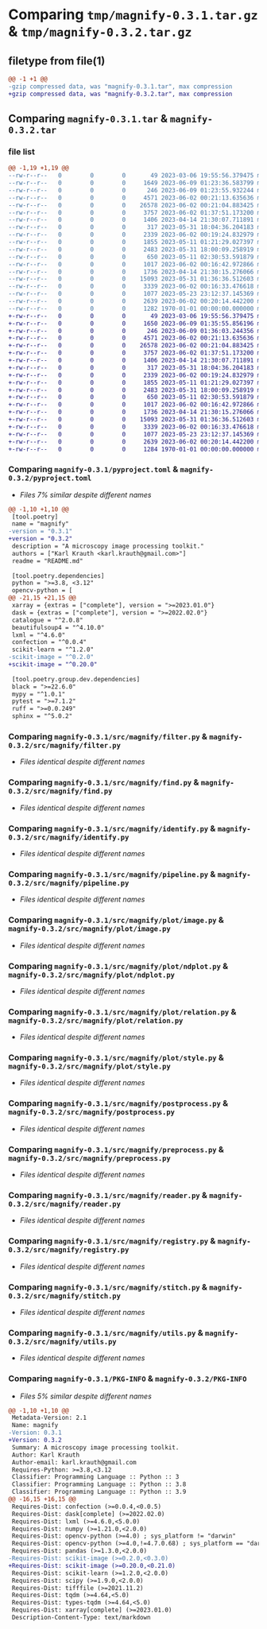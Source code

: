 # Comparing `tmp/magnify-0.3.1.tar.gz` & `tmp/magnify-0.3.2.tar.gz`

## filetype from file(1)

```diff
@@ -1 +1 @@
-gzip compressed data, was "magnify-0.3.1.tar", max compression
+gzip compressed data, was "magnify-0.3.2.tar", max compression
```

## Comparing `magnify-0.3.1.tar` & `magnify-0.3.2.tar`

### file list

```diff
@@ -1,19 +1,19 @@
--rw-r--r--   0        0        0       49 2023-03-06 19:55:56.379475 magnify-0.3.1/README.md
--rw-r--r--   0        0        0     1649 2023-06-09 01:23:36.583799 magnify-0.3.1/pyproject.toml
--rw-r--r--   0        0        0      246 2023-06-09 01:23:55.932244 magnify-0.3.1/src/magnify/__init__.py
--rw-r--r--   0        0        0     4571 2023-06-02 00:21:13.635636 magnify-0.3.1/src/magnify/filter.py
--rw-r--r--   0        0        0    26578 2023-06-02 00:21:04.883425 magnify-0.3.1/src/magnify/find.py
--rw-r--r--   0        0        0     3757 2023-06-02 01:37:51.173200 magnify-0.3.1/src/magnify/identify.py
--rw-r--r--   0        0        0     1406 2023-04-14 21:30:07.711891 magnify-0.3.1/src/magnify/pipeline.py
--rw-r--r--   0        0        0      317 2023-05-31 18:04:36.204183 magnify-0.3.1/src/magnify/plot/__init__.py
--rw-r--r--   0        0        0     2339 2023-06-02 00:19:24.832979 magnify-0.3.1/src/magnify/plot/image.py
--rw-r--r--   0        0        0     1855 2023-05-11 01:21:29.027397 magnify-0.3.1/src/magnify/plot/ndplot.py
--rw-r--r--   0        0        0     2483 2023-05-31 18:00:09.258919 magnify-0.3.1/src/magnify/plot/relation.py
--rw-r--r--   0        0        0      650 2023-05-11 02:30:53.591879 magnify-0.3.1/src/magnify/plot/style.py
--rw-r--r--   0        0        0     1017 2023-06-02 00:16:42.972866 magnify-0.3.1/src/magnify/postprocess.py
--rw-r--r--   0        0        0     1736 2023-04-14 21:30:15.276066 magnify-0.3.1/src/magnify/preprocess.py
--rw-r--r--   0        0        0    15093 2023-05-31 01:36:36.512603 magnify-0.3.1/src/magnify/reader.py
--rw-r--r--   0        0        0     3339 2023-06-02 00:16:33.476618 magnify-0.3.1/src/magnify/registry.py
--rw-r--r--   0        0        0     1077 2023-05-23 23:12:37.145369 magnify-0.3.1/src/magnify/stitch.py
--rw-r--r--   0        0        0     2639 2023-06-02 00:20:14.442200 magnify-0.3.1/src/magnify/utils.py
--rw-r--r--   0        0        0     1282 1970-01-01 00:00:00.000000 magnify-0.3.1/PKG-INFO
+-rw-r--r--   0        0        0       49 2023-03-06 19:55:56.379475 magnify-0.3.2/README.md
+-rw-r--r--   0        0        0     1650 2023-06-09 01:35:55.856196 magnify-0.3.2/pyproject.toml
+-rw-r--r--   0        0        0      246 2023-06-09 01:36:03.244356 magnify-0.3.2/src/magnify/__init__.py
+-rw-r--r--   0        0        0     4571 2023-06-02 00:21:13.635636 magnify-0.3.2/src/magnify/filter.py
+-rw-r--r--   0        0        0    26578 2023-06-02 00:21:04.883425 magnify-0.3.2/src/magnify/find.py
+-rw-r--r--   0        0        0     3757 2023-06-02 01:37:51.173200 magnify-0.3.2/src/magnify/identify.py
+-rw-r--r--   0        0        0     1406 2023-04-14 21:30:07.711891 magnify-0.3.2/src/magnify/pipeline.py
+-rw-r--r--   0        0        0      317 2023-05-31 18:04:36.204183 magnify-0.3.2/src/magnify/plot/__init__.py
+-rw-r--r--   0        0        0     2339 2023-06-02 00:19:24.832979 magnify-0.3.2/src/magnify/plot/image.py
+-rw-r--r--   0        0        0     1855 2023-05-11 01:21:29.027397 magnify-0.3.2/src/magnify/plot/ndplot.py
+-rw-r--r--   0        0        0     2483 2023-05-31 18:00:09.258919 magnify-0.3.2/src/magnify/plot/relation.py
+-rw-r--r--   0        0        0      650 2023-05-11 02:30:53.591879 magnify-0.3.2/src/magnify/plot/style.py
+-rw-r--r--   0        0        0     1017 2023-06-02 00:16:42.972866 magnify-0.3.2/src/magnify/postprocess.py
+-rw-r--r--   0        0        0     1736 2023-04-14 21:30:15.276066 magnify-0.3.2/src/magnify/preprocess.py
+-rw-r--r--   0        0        0    15093 2023-05-31 01:36:36.512603 magnify-0.3.2/src/magnify/reader.py
+-rw-r--r--   0        0        0     3339 2023-06-02 00:16:33.476618 magnify-0.3.2/src/magnify/registry.py
+-rw-r--r--   0        0        0     1077 2023-05-23 23:12:37.145369 magnify-0.3.2/src/magnify/stitch.py
+-rw-r--r--   0        0        0     2639 2023-06-02 00:20:14.442200 magnify-0.3.2/src/magnify/utils.py
+-rw-r--r--   0        0        0     1284 1970-01-01 00:00:00.000000 magnify-0.3.2/PKG-INFO
```

### Comparing `magnify-0.3.1/pyproject.toml` & `magnify-0.3.2/pyproject.toml`

 * *Files 7% similar despite different names*

```diff
@@ -1,10 +1,10 @@
 [tool.poetry]
 name = "magnify"
-version = "0.3.1"
+version = "0.3.2"
 description = "A microscopy image processing toolkit."
 authors = ["Karl Krauth <karl.krauth@gmail.com>"]
 readme = "README.md"
 
 [tool.poetry.dependencies]
 python = ">=3.8, <3.12"
 opencv-python = [
@@ -21,15 +21,15 @@
 xarray = {extras = ["complete"], version = ">=2023.01.0"}
 dask = {extras = ["complete"], version = ">=2022.02.0"}
 catalogue = "^2.0.8"
 beautifulsoup4 = "^4.10.0"
 lxml = "^4.6.0"
 confection = "^0.0.4"
 scikit-learn = "^1.2.0"
-scikit-image = "^0.2.0"
+scikit-image = "^0.20.0"
 
 [tool.poetry.group.dev.dependencies]
 black = ">=22.6.0"
 mypy = "^1.0.1"
 pytest = ">=7.1.2"
 ruff = ">=0.0.249"
 sphinx = "^5.0.2"
```

### Comparing `magnify-0.3.1/src/magnify/filter.py` & `magnify-0.3.2/src/magnify/filter.py`

 * *Files identical despite different names*

### Comparing `magnify-0.3.1/src/magnify/find.py` & `magnify-0.3.2/src/magnify/find.py`

 * *Files identical despite different names*

### Comparing `magnify-0.3.1/src/magnify/identify.py` & `magnify-0.3.2/src/magnify/identify.py`

 * *Files identical despite different names*

### Comparing `magnify-0.3.1/src/magnify/pipeline.py` & `magnify-0.3.2/src/magnify/pipeline.py`

 * *Files identical despite different names*

### Comparing `magnify-0.3.1/src/magnify/plot/image.py` & `magnify-0.3.2/src/magnify/plot/image.py`

 * *Files identical despite different names*

### Comparing `magnify-0.3.1/src/magnify/plot/ndplot.py` & `magnify-0.3.2/src/magnify/plot/ndplot.py`

 * *Files identical despite different names*

### Comparing `magnify-0.3.1/src/magnify/plot/relation.py` & `magnify-0.3.2/src/magnify/plot/relation.py`

 * *Files identical despite different names*

### Comparing `magnify-0.3.1/src/magnify/plot/style.py` & `magnify-0.3.2/src/magnify/plot/style.py`

 * *Files identical despite different names*

### Comparing `magnify-0.3.1/src/magnify/postprocess.py` & `magnify-0.3.2/src/magnify/postprocess.py`

 * *Files identical despite different names*

### Comparing `magnify-0.3.1/src/magnify/preprocess.py` & `magnify-0.3.2/src/magnify/preprocess.py`

 * *Files identical despite different names*

### Comparing `magnify-0.3.1/src/magnify/reader.py` & `magnify-0.3.2/src/magnify/reader.py`

 * *Files identical despite different names*

### Comparing `magnify-0.3.1/src/magnify/registry.py` & `magnify-0.3.2/src/magnify/registry.py`

 * *Files identical despite different names*

### Comparing `magnify-0.3.1/src/magnify/stitch.py` & `magnify-0.3.2/src/magnify/stitch.py`

 * *Files identical despite different names*

### Comparing `magnify-0.3.1/src/magnify/utils.py` & `magnify-0.3.2/src/magnify/utils.py`

 * *Files identical despite different names*

### Comparing `magnify-0.3.1/PKG-INFO` & `magnify-0.3.2/PKG-INFO`

 * *Files 5% similar despite different names*

```diff
@@ -1,10 +1,10 @@
 Metadata-Version: 2.1
 Name: magnify
-Version: 0.3.1
+Version: 0.3.2
 Summary: A microscopy image processing toolkit.
 Author: Karl Krauth
 Author-email: karl.krauth@gmail.com
 Requires-Python: >=3.8,<3.12
 Classifier: Programming Language :: Python :: 3
 Classifier: Programming Language :: Python :: 3.8
 Classifier: Programming Language :: Python :: 3.9
@@ -16,15 +16,15 @@
 Requires-Dist: confection (>=0.0.4,<0.0.5)
 Requires-Dist: dask[complete] (>=2022.02.0)
 Requires-Dist: lxml (>=4.6.0,<5.0.0)
 Requires-Dist: numpy (>=1.21.0,<2.0.0)
 Requires-Dist: opencv-python (>=4.0) ; sys_platform != "darwin"
 Requires-Dist: opencv-python (>=4.0,!=4.7.0.68) ; sys_platform == "darwin"
 Requires-Dist: pandas (>=1.3.0,<2.0.0)
-Requires-Dist: scikit-image (>=0.2.0,<0.3.0)
+Requires-Dist: scikit-image (>=0.20.0,<0.21.0)
 Requires-Dist: scikit-learn (>=1.2.0,<2.0.0)
 Requires-Dist: scipy (>=1.9.0,<2.0.0)
 Requires-Dist: tifffile (>=2021.11.2)
 Requires-Dist: tqdm (>=4.64,<5.0)
 Requires-Dist: types-tqdm (>=4.64,<5.0)
 Requires-Dist: xarray[complete] (>=2023.01.0)
 Description-Content-Type: text/markdown
```

